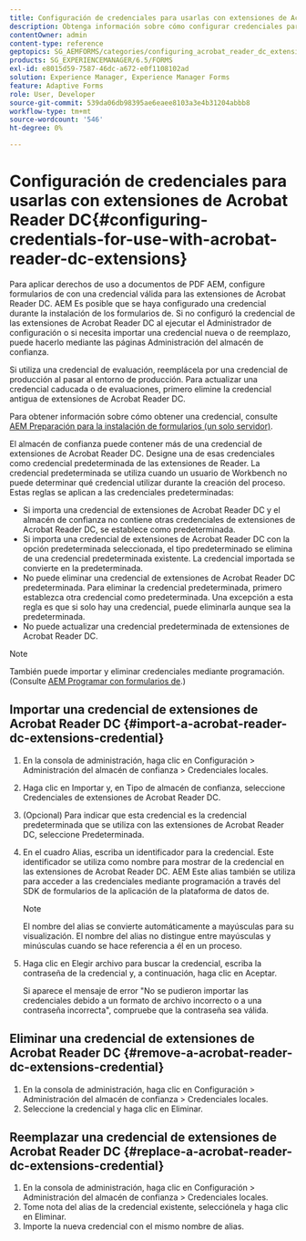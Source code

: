 ```yaml
---
title: Configuración de credenciales para usarlas con extensiones de Acrobat Reader DC
description: Obtenga información sobre cómo configurar credenciales para utilizarlas con extensiones de Acrobat Reader DC.
contentOwner: admin
content-type: reference
geptopics: SG_AEMFORMS/categories/configuring_acrobat_reader_dc_extensions
products: SG_EXPERIENCEMANAGER/6.5/FORMS
exl-id: e8015d59-7587-46dc-a672-e0f1108102ad
solution: Experience Manager, Experience Manager Forms
feature: Adaptive Forms
role: User, Developer
source-git-commit: 539da06db98395ae6eaee8103a3e4b31204abbb8
workflow-type: tm+mt
source-wordcount: '546'
ht-degree: 0%

---
```


# Configuración de credenciales para usarlas con extensiones de Acrobat Reader DC{#configuring-credentials-for-use-with-acrobat-reader-dc-extensions}

Para aplicar derechos de uso a documentos de PDF AEM, configure formularios de con una credencial válida para las extensiones de Acrobat Reader DC. AEM Es posible que se haya configurado una credencial durante la instalación de los formularios de. Si no configuró la credencial de las extensiones de Acrobat Reader DC al ejecutar el Administrador de configuración o si necesita importar una credencial nueva o de reemplazo, puede hacerlo mediante las páginas Administración del almacén de confianza.

Si utiliza una credencial de evaluación, reemplácela por una credencial de producción al pasar al entorno de producción. Para actualizar una credencial caducada o de evaluaciones, primero elimine la credencial antigua de extensiones de Acrobat Reader DC.

Para obtener información sobre cómo obtener una credencial, consulte [AEM Preparación para la instalación de formularios (un solo servidor)](https://helpx.adobe.com/pdf/aem-forms/6-3/prepare-install-single-server.pdf).

El almacén de confianza puede contener más de una credencial de extensiones de Acrobat Reader DC. Designe una de esas credenciales como credencial predeterminada de las extensiones de Reader. La credencial predeterminada se utiliza cuando un usuario de Workbench no puede determinar qué credencial utilizar durante la creación del proceso. Estas reglas se aplican a las credenciales predeterminadas:

* Si importa una credencial de extensiones de Acrobat Reader DC y el almacén de confianza no contiene otras credenciales de extensiones de Acrobat Reader DC, se establece como predeterminada.
* Si importa una credencial de extensiones de Acrobat Reader DC con la opción predeterminada seleccionada, el tipo predeterminado se elimina de una credencial predeterminada existente. La credencial importada se convierte en la predeterminada.
* No puede eliminar una credencial de extensiones de Acrobat Reader DC predeterminada. Para eliminar la credencial predeterminada, primero establezca otra credencial como predeterminada. Una excepción a esta regla es que si solo hay una credencial, puede eliminarla aunque sea la predeterminada.
* No puede actualizar una credencial predeterminada de extensiones de Acrobat Reader DC.

>[!NOTE]
>
>También puede importar y eliminar credenciales mediante programación. (Consulte [AEM Programar con formularios de](https://experienceleague.adobe.com/docs/experience-manager-release-information/aem-release-updates/previous-updates/aem-previous-versions.html?lang=es).)

## Importar una credencial de extensiones de Acrobat Reader DC {#import-a-acrobat-reader-dc-extensions-credential}

1. En la consola de administración, haga clic en Configuración > Administración del almacén de confianza > Credenciales locales.
1. Haga clic en Importar y, en Tipo de almacén de confianza, seleccione Credenciales de extensiones de Acrobat Reader DC.
1. (Opcional) Para indicar que esta credencial es la credencial predeterminada que se utiliza con las extensiones de Acrobat Reader DC, seleccione Predeterminada.
1. En el cuadro Alias, escriba un identificador para la credencial. Este identificador se utiliza como nombre para mostrar de la credencial en las extensiones de Acrobat Reader DC. AEM Este alias también se utiliza para acceder a las credenciales mediante programación a través del SDK de formularios de la aplicación de la plataforma de datos de.

   >[!NOTE]
   >
   >El nombre del alias se convierte automáticamente a mayúsculas para su visualización. El nombre del alias no distingue entre mayúsculas y minúsculas cuando se hace referencia a él en un proceso.

1. Haga clic en Elegir archivo para buscar la credencial, escriba la contraseña de la credencial y, a continuación, haga clic en Aceptar.

   Si aparece el mensaje de error &quot;No se pudieron importar las credenciales debido a un formato de archivo incorrecto o a una contraseña incorrecta&quot;, compruebe que la contraseña sea válida.

## Eliminar una credencial de extensiones de Acrobat Reader DC {#remove-a-acrobat-reader-dc-extensions-credential}

1. En la consola de administración, haga clic en Configuración > Administración del almacén de confianza > Credenciales locales.
1. Seleccione la credencial y haga clic en Eliminar.

## Reemplazar una credencial de extensiones de Acrobat Reader DC {#replace-a-acrobat-reader-dc-extensions-credential}

1. En la consola de administración, haga clic en Configuración > Administración del almacén de confianza > Credenciales locales.
1. Tome nota del alias de la credencial existente, selecciónela y haga clic en Eliminar.
1. Importe la nueva credencial con el mismo nombre de alias.

